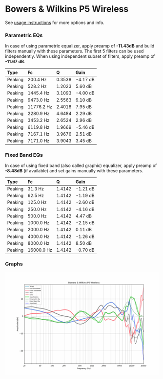 # Bowers & Wilkins P5 Wireless
See [usage instructions](https://github.com/jaakkopasanen/AutoEq#usage) for more options and info.

### Parametric EQs
In case of using parametric equalizer, apply preamp of **-11.43dB** and build filters manually
with these parameters. The first 5 filters can be used independently.
When using independent subset of filters, apply preamp of **-11.67 dB**.

| Type    | Fc         |      Q | Gain     |
|:--------|:-----------|:-------|:---------|
| Peaking | 200.4 Hz   | 0.3538 | -4.17 dB |
| Peaking | 528.2 Hz   | 1.2023 | 5.60 dB  |
| Peaking | 1445.4 Hz  | 3.1093 | -4.00 dB |
| Peaking | 9473.0 Hz  | 2.5563 | 9.10 dB  |
| Peaking | 11776.2 Hz | 2.4018 | 7.95 dB  |
| Peaking | 2280.9 Hz  | 4.6484 | 2.29 dB  |
| Peaking | 3453.2 Hz  | 2.6524 | 2.96 dB  |
| Peaking | 6119.8 Hz  | 1.9669 | -5.46 dB |
| Peaking | 7167.1 Hz  | 3.9676 | 2.51 dB  |
| Peaking | 7171.0 Hz  | 3.9043 | 3.45 dB  |

### Fixed Band EQs
In case of using fixed band (also called graphic) equalizer, apply preamp of **-8.48dB**
(if available) and set gains manually with these parameters.

| Type    | Fc         |      Q | Gain     |
|:--------|:-----------|:-------|:---------|
| Peaking | 31.3 Hz    | 1.4142 | -1.21 dB |
| Peaking | 62.5 Hz    | 1.4142 | -1.19 dB |
| Peaking | 125.0 Hz   | 1.4142 | -2.60 dB |
| Peaking | 250.0 Hz   | 1.4142 | -4.16 dB |
| Peaking | 500.0 Hz   | 1.4142 | 4.47 dB  |
| Peaking | 1000.0 Hz  | 1.4142 | -2.15 dB |
| Peaking | 2000.0 Hz  | 1.4142 | 0.11 dB  |
| Peaking | 4000.0 Hz  | 1.4142 | -1.26 dB |
| Peaking | 8000.0 Hz  | 1.4142 | 8.50 dB  |
| Peaking | 16000.0 Hz | 1.4142 | -0.70 dB |

### Graphs
![](./Bowers%20&%20Wilkins%20P5%20Wireless.png)